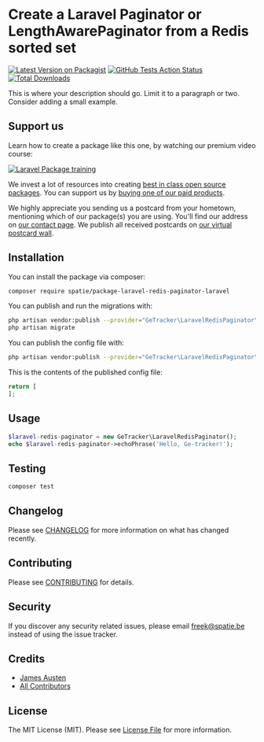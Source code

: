 # Create a Laravel Paginator or LengthAwarePaginator from a Redis sorted set

[![Latest Version on Packagist](https://img.shields.io/packagist/v/spatie/laravel-redis-paginator.svg?style=flat-square)](https://packagist.org/packages/spatie/laravel-redis-paginator)
[![GitHub Tests Action Status](https://img.shields.io/github/workflow/status/spatie/laravel-redis-paginator/run-tests?label=tests)](https://github.com/spatie/laravel-redis-paginator/actions?query=workflow%3Arun-tests+branch%3Amaster)
[![Total Downloads](https://img.shields.io/packagist/dt/spatie/laravel-redis-paginator.svg?style=flat-square)](https://packagist.org/packages/spatie/laravel-redis-paginator)


This is where your description should go. Limit it to a paragraph or two. Consider adding a small example.

## Support us

Learn how to create a package like this one, by watching our premium video course:

[![Laravel Package training](https://spatie.be/github/package-training.jpg)](https://laravelpackage.training)

We invest a lot of resources into creating [best in class open source packages](https://spatie.be/open-source). You can support us by [buying one of our paid products](https://spatie.be/open-source/support-us).

We highly appreciate you sending us a postcard from your hometown, mentioning which of our package(s) you are using. You'll find our address on [our contact page](https://spatie.be/about-us). We publish all received postcards on [our virtual postcard wall](https://spatie.be/open-source/postcards).

## Installation

You can install the package via composer:

```bash
composer require spatie/package-laravel-redis-paginator-laravel
```

You can publish and run the migrations with:

```bash
php artisan vendor:publish --provider="GeTracker\LaravelRedisPaginator\LaravelRedisPaginatorServiceProvider" --tag="migrations"
php artisan migrate
```

You can publish the config file with:
```bash
php artisan vendor:publish --provider="GeTracker\LaravelRedisPaginator\LaravelRedisPaginatorServiceProvider" --tag="config"
```

This is the contents of the published config file:

```php
return [
];
```

## Usage

``` php
$laravel-redis-paginator = new GeTracker\LaravelRedisPaginator();
echo $laravel-redis-paginator->echoPhrase('Hello, Ge-tracker!');
```

## Testing

``` bash
composer test
```

## Changelog

Please see [CHANGELOG](CHANGELOG.md) for more information on what has changed recently.

## Contributing

Please see [CONTRIBUTING](CONTRIBUTING.md) for details.

## Security

If you discover any security related issues, please email freek@spatie.be instead of using the issue tracker.

## Credits

- [James Austen](https://github.com/gtjamesa)
- [All Contributors](../../contributors)

## License

The MIT License (MIT). Please see [License File](LICENSE.md) for more information.
